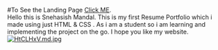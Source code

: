 #To See the Landing Page [Click ME](https://bewithsnehasish.github.io/My-Portfolio.github.io/).<br>
Hello this is Snehasish Mandal. This is my first Resume Portfolio which i made using just HTML &amp; CSS . As i am a student so i am learning and implementing the project on the go.
I hope you like my website.
<br>
<a href="https://bewithsnehasish.github.io/My-Portfolio.github.io/"><img src="https://iili.io/HtCLHxV.md.jpg" alt="HtCLHxV.md.jpg" border="0"></a>
